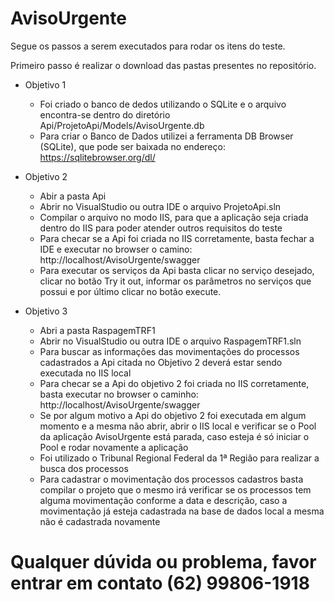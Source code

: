 # AvisoUrgente
Segue os passos a serem executados para rodar os itens do teste.

Primeiro passo é realizar o download das pastas presentes no repositório.

  * Objetivo 1
  
    - Foi criado o banco de dedos utilizando o SQLite e o arquivo encontra-se dentro do diretório Api/ProjetoApi/Models/AvisoUrgente.db
    - Para criar o Banco de Dados utilizei a ferramenta DB Browser (SQLite), que pode ser baixada no endereço: https://sqlitebrowser.org/dl/
  
  * Objetivo 2
  
    - Abir a pasta Api
    - Abrir no VisualStudio ou outra IDE o arquivo ProjetoApi.sln
    - Compilar o arquivo no modo IIS, para que a aplicação seja criada dentro do IIS para poder atender outros requisitos do teste
    - Para checar se a Api foi criada no IIS corretamente, basta fechar a IDE e executar no browser o camino: http://localhost/AvisoUrgente/swagger
    - Para executar os serviços da Api basta clicar no serviço desejado, clicar no botão Try it out, informar os parâmetros no serviços que possui e por último clicar no botão execute.
    
    
  * Objetivo 3
  
    - Abri a pasta RaspagemTRF1
    - Abrir no VisualStudio ou outra IDE o arquivo RaspagemTRF1.sln
    - Para buscar as informações das movimentações do processos cadastrados a Api citada no Objetivo 2 deverá estar sendo executada no IIS local
    - Para checar se a Api do objetivo 2 foi criada no IIS corretamente, basta executar no browser o caminho: http://localhost/AvisoUrgente/swagger
    - Se por algum motivo a Api do objetivo 2 foi executada em algum momento e a mesma não abrir, abrir o IIS local e verificar se o Pool da aplicação AvisoUrgente está parada, caso esteja é só iniciar o Pool e rodar novamente a aplicação
    - Foi utilizado o Tribunal Regional Federal da 1ª Região para realizar a busca dos processos
    - Para cadastrar o movimentação dos processos cadastros basta compilar o projeto que o mesmo irá verificar se os processos tem alguma movimentação conforme a data e descrição, caso a movimentação já esteja cadastrada na base de dados local a mesma não é cadastrada novamente
    
# Qualquer dúvida ou problema, favor entrar em contato (62) 99806-1918
    


